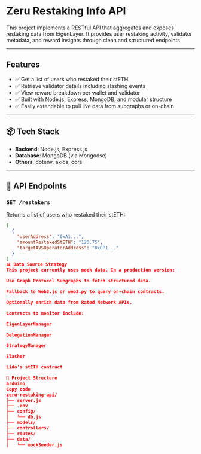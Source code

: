 # Zeru Restaking Info API

This project implements a RESTful API that aggregates and exposes restaking data from EigenLayer. It provides user restaking activity, validator metadata, and reward insights through clean and structured endpoints.

---

##  Features

- ✅ Get a list of users who restaked their stETH
- ✅ Retrieve validator details including slashing events
- ✅ View reward breakdown per wallet and validator
- ✅ Built with Node.js, Express, MongoDB, and modular structure
- ✅ Easily extendable to pull live data from subgraphs or on-chain

---

## 📦 Tech Stack

- **Backend**: Node.js, Express.js
- **Database**: MongoDB (via Mongoose)
- **Others**: dotenv, axios, cors

---

## 📁 API Endpoints

### `GET /restakers`

Returns a list of users who restaked their stETH:

```json
[
  {
    "userAddress": "0xA1...",
    "amountRestakedStETH": "120.75",
    "targetAVSOperatorAddress": "0xOP1..."
  }
]
📊 Data Source Strategy
This project currently uses mock data. In a production version:

Use Graph Protocol Subgraphs to fetch structured data.

Fallback to Web3.js or web3.py to query on-chain contracts.

Optionally enrich data from Rated Network APIs.

Contracts to monitor include:

EigenLayerManager

DelegationManager

StrategyManager

Slasher

Lido’s stETH contract

📁 Project Structure
arduino
Copy code
zeru-restaking-api/
├── server.js
├── .env
├── config/
│   └── db.js
├── models/
├── controllers/
├── routes/
├── data/
│   └── mockSeeder.js
